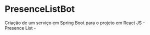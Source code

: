 # PresenceListBot
Criação de um serviço em Spring Boot para o projeto em React JS - Presence List -
